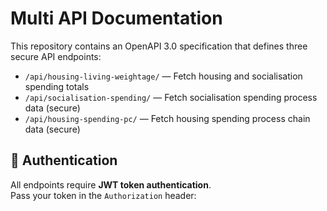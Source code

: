 # Multi API Documentation

This repository contains an OpenAPI 3.0 specification that defines three secure API endpoints:

- `/api/housing-living-weightage/` — Fetch housing and socialisation spending totals
- `/api/socialisation-spending/` — Fetch socialisation spending process data (secure)
- `/api/housing-spending-pc/` — Fetch housing spending process chain data (secure)

## 🔐 Authentication

All endpoints require **JWT token authentication**.  
Pass your token in the `Authorization` header:

